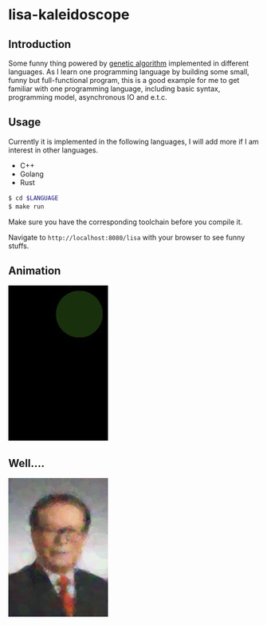 # lisa-kaleidoscope

## Introduction

Some funny thing powered by [genetic algorithm](https://en.wikipedia.org/wiki/Genetic_algorithm)
implemented in different languages. As I learn one programming language by building some small,
funny but full-functional program, this is a good example for me to get familiar with one
programming language, including basic syntax, programming model, asynchronous IO and e.t.c.

## Usage

Currently it is implemented in the following languages, I will add more if I am interest in other
languages.

* C++
* Golang
* Rust

```bash
$ cd $LANGUAGE
$ make run
```

Make sure you have the corresponding toolchain before you compile it.

Navigate to `http://localhost:8080/lisa` with your browser to see funny stuffs.

## Animation

![](https://raw.githubusercontent.com/foreverbell/lisa-kaleidoscope/master/pics/animation.gif)

## Well....

![](https://raw.githubusercontent.com/foreverbell/lisa-kaleidoscope/master/pics/him.jpg)

